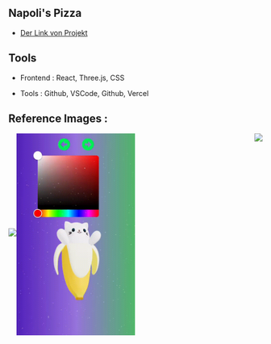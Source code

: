 ## Napoli's Pizza

* [Der Link von Projekt](https://3-d-avatar-semihbeyzade.vercel.app/)


## Tools

- Frontend : React, Three.js, CSS

- Tools : Github, VSCode, Github, Vercel 

## Reference Images :

<img src="public/img/video1.gif" height="400" /><img src="public/img/video2.gif" align="center"  height="400" /><img src="public/img/video3.gif" height="400" align="right"  />


